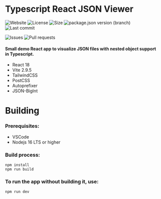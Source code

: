# Typescript React JSON Viewer

![Website](https://img.shields.io/website?down_color=red&down_message=offline&style=plastic&up_color=green&up_message=online&url=https%3A%2F%2Ftypescript-react-json-viewer.vercel.app) ![License](https://img.shields.io/github/license/ParkingLotGames/TS-React-JSON-Viewer?style=plastic) ![Size](https://img.shields.io/github/repo-size/ParkingLotGames/TS-React-JSON-Viewer?style=plastic) ![package.json version (branch)](https://img.shields.io/github/package-json/v/ParkingLotGames/TS-React-JSON-Viewer/main?style=plastic) ![Last commit](https://img.shields.io/github/last-commit/ParkingLotGames/TS-React-JSON-Viewer?style=plastic)

![Issues](https://img.shields.io/github/issues-raw/ParkingLotGames/TS-React-JSON-Viewer?style=plastic) ![Pull requests](https://img.shields.io/github/issues-pr-raw/ParkingLotGames/TS-React-JSON-Viewer?style=plastic)

#### Small demo React app to visualize JSON files with nested object support in Typescript.
- React 18
- Vite 2.9.5
- TailwindCSS 
- PostCSS 
- Autoprefixer
- JSON-BigInt

# Building

### Prerequisites:

- VSCode
- Nodejs 16 LTS or higher

### Build process:
```
npm install
npm run build
```
### To run the app without building it, use:
```
npm run dev
```